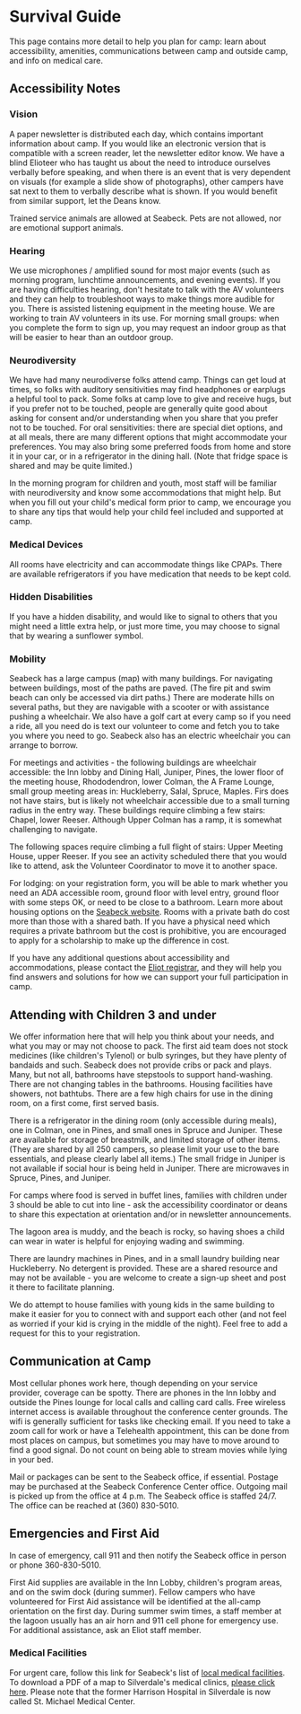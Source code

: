 # Survival Guide

This page contains more detail to help you plan for camp: learn about accessibility, amenities, communications between camp and outside camp, and info on medical care.

## Accessibility Notes

### Vision 

A paper newsletter is distributed each day, which contains important information about camp. If you would like an electronic version that is compatible with a screen reader, let the newsletter editor know. We have a blind Elioteer who has taught us about the need to introduce ourselves verbally before speaking, and when there is an event that is very dependent on visuals (for example a slide show of photographs), other campers have sat next to them to verbally describe what is shown. If you would benefit from similar support, let the Deans know.

Trained service animals are allowed at Seabeck. Pets are not allowed, nor are emotional support animals.

### Hearing

We use microphones / amplified sound for most major events (such as morning program, lunchtime announcements, and evening events). If you are having difficulties hearing, don't hesitate to talk with the AV volunteers and they can help to troubleshoot ways to make things more audible for you. There is assisted listening equipment in the meeting house. We are working to train AV volunteers in its use. For morning small groups: when you complete the form to sign up, you may request an indoor group as that will be easier to hear than an outdoor group.

### Neurodiversity

We have had many neurodiverse folks attend camp. Things can get loud at times, so folks with auditory sensitivities may find headphones or earplugs a helpful tool to pack. Some folks at camp love to give and receive hugs, but if you prefer not to be touched, people are generally quite good about asking for consent and/or understanding when you share that you prefer not to be touched. For oral sensitivities: there are special diet options, and at all meals, there are many different options that might accommodate your preferences. You may also bring some preferred foods from home and store it in your car, or in a refrigerator in the dining hall. (Note that fridge space is shared and may be quite limited.)

In the morning program for children and youth, most staff will be familiar with neurodiversity and know some accommodations that might help. But when you fill out your child's medical form prior to camp, we encourage you to share any tips that would help your child feel included and supported at camp.

### Medical Devices

All rooms have electricity and can accommodate things like CPAPs. There are available refrigerators if you have medication that needs to be kept cold.

### Hidden Disabilities

If you have a hidden disability, and would like to signal to others that you might need a little extra help, or just more time, you may choose to signal that by wearing a sunflower symbol.

### Mobility

Seabeck has a large campus (map) with many buildings. For navigating between buildings, most of the paths are paved. (The fire pit and swim beach can only be accessed via dirt paths.) There are moderate hills on several paths, but they are navigable with a scooter or with assistance pushing a wheelchair. We also have a golf cart at every camp so if you need a ride, all you need do is text our volunteer to come and fetch you to take you where you need to go. Seabeck also has an electric wheelchair you can arrange to borrow.

For meetings and activities - the following buildings are wheelchair accessible: the Inn lobby and Dining Hall, Juniper, Pines, the lower floor of the meeting house, Rhododendron, lower Colman, the A Frame Lounge, small group meeting areas in: Huckleberry, Salal, Spruce, Maples. Firs does not have stairs, but is likely not wheelchair accessible due to a small turning radius in the entry way. These buildings require climbing a few stairs: Chapel, lower Reeser. Although Upper Colman has a ramp, it is somewhat challenging to navigate.

The following spaces require climbing a full flight of stairs: Upper Meeting House, upper Reeser. If you see an activity scheduled there that you would like to attend, ask the Volunteer Coordinator to move it to another space.

For lodging: on your registration form, you will be able to mark whether you need an ADA accessible room, ground floor with level entry, ground floor with some steps OK, or need to be close to a bathroom. Learn more about housing options on the [Seabeck website](https://www.seabeck.org/lodging). Rooms with a private bath do cost more than those with a shared bath. If you have a physical need which requires a private bathroom but the cost is prohibitive, you are encouraged to apply for a scholarship to make up the difference in cost.

If you have any additional questions about accessibility and accommodations, please contact the [Eliot registrar](mailto://registrar@eliotinstitute.org), and they will help you find answers and solutions for how we can support your full participation in camp.

## Attending with Children 3 and under

We offer information here that will help you think about your needs, and what you may or may not choose to pack. The first aid team does not stock medicines (like children's Tylenol) or bulb syringes, but they have plenty of bandaids and such. Seabeck does not provide cribs or pack and plays. Many, but not all, bathrooms have stepstools to support hand-washing. There are not changing tables in the bathrooms. Housing facilities have showers, not bathtubs. There are a few high chairs for use in the dining room, on a first come, first served basis. 

There is a refrigerator in the dining room (only accessible during meals), one in Colman, one in Pines, and small ones in Spruce and Juniper. These are available for storage of breastmilk, and limited storage of other items. (They are shared by all 250 campers, so please limit your use to the bare essentials, and please clearly label all items.) The small fridge in Juniper is not available if social hour is being held in Juniper. There are microwaves in Spruce, Pines, and Juniper.

For camps where food is served in buffet lines, families with children under 3 should be able to cut into line - ask the accessibility coordinator or deans to share this expectation at orientation and/or in newsletter announcements. 

The lagoon area is muddy, and the beach is rocky, so having shoes a child can wear in water is helpful for enjoying wading and swimming. 

There are laundry machines in Pines, and in a small laundry building near Huckleberry. No detergent is provided. These are a shared resource and may not be available - you are welcome to create a sign-up sheet and post it there to facilitate planning.

We do attempt to house families with young kids in the same building to make it easier for you to connect with and support each other (and not feel as worried if your kid is crying in the middle of the night). Feel free to add a request for this to your registration.

## Communication at Camp

Most cellular phones work here, though depending on your service provider, coverage can be spotty. There are phones in the Inn lobby and outside the Pines lounge for local calls and calling card calls.  Free wireless internet access is available throughout  the conference center grounds. The wifi is generally sufficient for tasks like checking email. If you need to take a zoom call for work or have a Telehealth appointment, this can be done from most places on campus, but sometimes you may have to move around to find a good signal. Do not count on being able to stream movies while lying in your bed.

Mail or packages can be sent to the Seabeck office, if essential. Postage may be purchased at the Seabeck Conference Center office. Outgoing mail is picked up from the office at 4 p.m. The Seabeck office is staffed 24/7. The office can be reached at (360) 830-5010.

## Emergencies and First Aid

In case of emergency, call 911 and then notify the Seabeck office in person or phone 360-830-5010. 

First Aid supplies are available in the Inn Lobby, children's program areas, and on the swim dock (during summer). Fellow campers who have volunteered for First Aid assistance will be identified at the all-camp orientation on the first day. During summer swim times, a staff member at the lagoon usually has an air horn and 911 cell phone for emergency use. For additional assistance, ask an Eliot staff member. 

### Medical Facilities

For urgent care, follow this link for Seabeck's list of [local medical facilities](https://www.seabeck.org/medical-facilities). To download a PDF of a map to Silverdale's medical clinics, [please click here](pdf/policy/Eliot_Emergencies_2021.pdf).  Please note that the former Harrison Hospital in Silverdale is now called St. Michael Medical Center.
